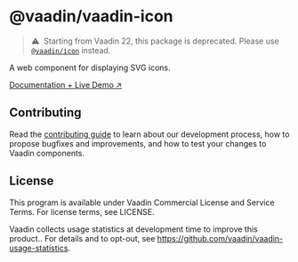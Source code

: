 # @vaadin/vaadin-icon

> ⚠️&nbsp; Starting from Vaadin 22, this package is deprecated.
> Please use [`@vaadin/icon`](https://www.npmjs.com/package/@vaadin/icon) instead.

A web component for displaying SVG icons.

[Documentation + Live Demo ↗](https://vaadin.com/docs/latest/ds/foundation/icons)

## Contributing

Read the [contributing guide](https://vaadin.com/docs/latest/guide/contributing/overview) to learn about our development process, how to propose bugfixes and improvements, and how to test your changes to Vaadin components.

## License

This program is available under Vaadin Commercial License and Service Terms. For license terms, see LICENSE.

Vaadin collects usage statistics at development time to improve this product..
For details and to opt-out, see https://github.com/vaadin/vaadin-usage-statistics.
